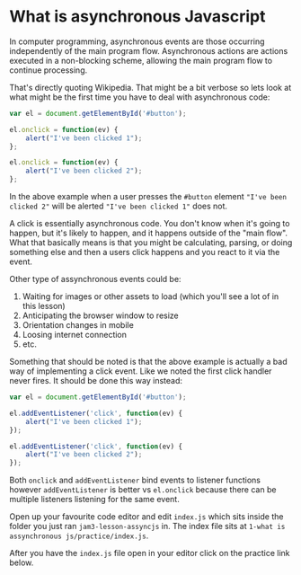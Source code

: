 # What is asynchronous Javascript

In computer programming, asynchronous events are those occurring independently of the main program flow. Asynchronous actions are actions executed in a non-blocking scheme, allowing the main program flow to continue processing.

That's directly quoting Wikipedia. That might be a bit verbose so lets look at what might be the first time you have to deal with asynchronous code:

```javascript
var el = document.getElementById('#button');

el.onclick = function(ev) {
    alert("I've been clicked 1");
};

el.onclick = function(ev) {
    alert("I've been clicked 2");
};
```

In the above example when a user presses the `#button` element `"I've been clicked 2"` will be alerted `"I've been clicked 1"` does not. 

A click is essentially asynchronous code. You don't know when it's going to happen, but it's likely to happen, and it happens outside of the "main flow". What that basically means is that you might be calculating, parsing, or doing something else and then a users click happens and you react to it via the event.

Other type of assynchronous events could be:

1. Waiting for images or other assets to load (which you'll see a lot of in this lesson)
2. Anticipating the browser window to resize
3. Orientation changes in mobile
4. Loosing internet connection
5. etc.

Something that should be noted is that the above example is actually a bad way of implementing a click event. Like we noted the first click handler never fires. It should be done this way instead:
```javascript
var el = document.getElementById('#button');

el.addEventListener('click', function(ev) {
    alert("I've been clicked 1");
});

el.addEventListener('click', function(ev) {
    alert("I've been clicked 2");
});
```

Both `onclick` and `addEventListener` bind events to listener functions however `addEventListener` is better vs `el.onclick` because there can be multiple listeners listening for the same event.

Open up your favourite code editor and edit `index.js` which sits inside the folder you just ran `jam3-lesson-assyncjs` in. The index file sits at `1-what is assynchronous js/practice/index.js`.

After you have the `index.js` file open in your editor click on the practice link below.